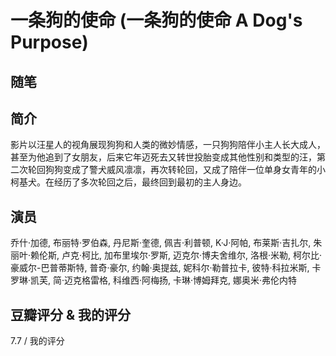 # 一条狗的使命 (一条狗的使命 A Dog's Purpose)

## 随笔

## 简介

影片以汪星人的视角展现狗狗和人类的微妙情感，一只狗狗陪伴小主人长大成人，甚至为他追到了女朋友，后来它年迈死去又转世投胎变成其他性别和类型的汪，第二次轮回狗狗变成了警犬威风凛凛，再次转轮回，又成了陪伴一位单身女青年的小柯基犬。在经历了多次轮回之后，最终回到最初的主人身边。

## 演员

乔什·加德, 布丽特·罗伯森, 丹尼斯·奎德, 佩吉·利普顿, K·J·阿帕, 布莱斯·吉扎尔, 朱丽叶·赖伦斯, 卢克·柯比, 加布里埃尔·罗斯, 迈克尔·博夫舍维尔, 洛根·米勒, 柯尔比·豪威尔-巴普蒂斯特, 普奇·豪尔, 约翰·奥提兹, 妮科尔·勒普拉卡, 彼特·科拉米斯, 卡罗琳·凯芙, 简·迈克格雷格, 科维西·阿梅扬, 卡琳·博姆拜克, 娜奥米·弗伦内特

## 豆瓣评分 & 我的评分

7.7 / 我的评分
